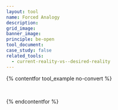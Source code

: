 ```yaml
---
layout: tool
name: Forced Analogy
description:
grid_image:
banner_image:
principle: be-open
tool_document:
case_study: false
related_tools:
  - current-reality-vs--desired-reality
---
```


{% contentfor tool_example no-convert %}
  <div class="editable">
    <p>&nbsp;</p>
  </div>
{% endcontentfor %}